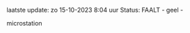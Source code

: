 laatste update: 
zo 15-10-2023  8:04   uur 
Status: FAALT - geel - 
<div class="service Y">microstation</div>